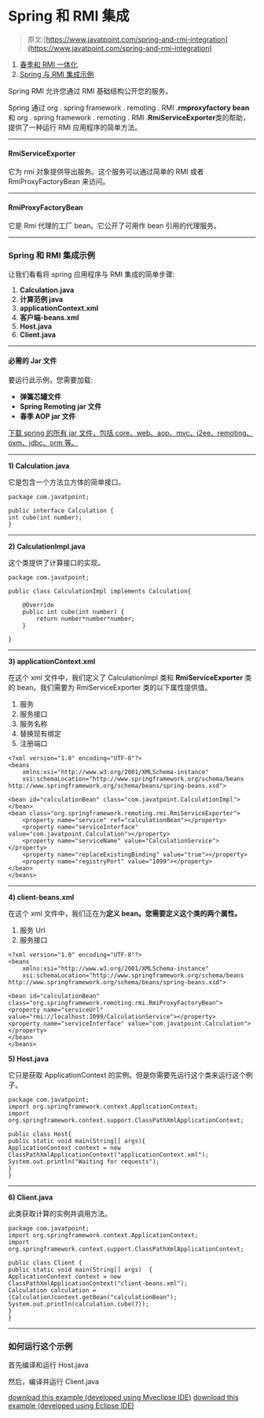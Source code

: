 # Spring 和 RMI 集成

> 原文:[https://www.javatpoint.com/spring-and-rmi-integration](https://www.javatpoint.com/spring-and-rmi-integration)

1.  [春季和 RMI 一体化](#)
2.  [Spring 与 RMI 集成示例](#ex)

Spring RMI 允许您通过 RMI 基础结构公开您的服务。

Spring 通过 org . spring framework . remoting . RMI .**rmproxyfactory bean**和 org . spring framework . remoting . RMI .**RmiServiceExporter**类的帮助，提供了一种运行 RMI 应用程序的简单方法。

* * *

#### RmiServiceExporter

它为 rmi 对象提供导出服务。这个服务可以通过简单的 RMI 或者 RmiProxyFactoryBean 来访问。

* * *

#### RmiProxyFactoryBean

它是 Rmi 代理的工厂 bean。它公开了可用作 bean 引用的代理服务。

* * *

### Spring 和 RMI 集成示例

让我们看看将 spring 应用程序与 RMI 集成的简单步骤:

1.  **Calculation.java**
2.  **计算范例 java**
3.  **applicationContext.xml**
4.  **客户端-beans.xml**
5.  **Host.java**
6.  **Client.java**

* * *

#### 必需的 Jar 文件

要运行此示例，您需要加载:

*   **弹簧芯罐文件**
*   **Spring Remoting jar 文件**
*   **春季 AOP jar 文件**

[下载 spring 的所有 jar 文件，包括 core、web、aop、mvc、j2ee、remoting、oxm、jdbc、orm 等。](https://static.javatpoint.com/src/sp/springjars.zip)

* * *

**1) Calculation.java**

它是包含一个方法立方体的简单接口。

```
package com.javatpoint;

public interface Calculation {
int cube(int number);
}

```

* * *

**2) CalculationImpl.java**

这个类提供了计算接口的实现。

```
package com.javatpoint;

public class CalculationImpl implements Calculation{

	@Override
	public int cube(int number) {
		return number*number*number;
	}

}

```

* * *

**3) applicationContext.xml**

在这个 xml 文件中，我们定义了 CalculationImpl 类和 **RmiServiceExporter** 类的 bean。我们需要为 RmiServiceExporter 类的以下属性提供值。

1.  服务
2.  服务接口
3.  服务名称
4.  替换现有绑定
5.  注册端口

```
<?xml version="1.0" encoding="UTF-8"?>
<beans 
	xmlns:xsi="http://www.w3.org/2001/XMLSchema-instance"
	xsi:schemaLocation="http://www.springframework.org/schema/beans 
http://www.springframework.org/schema/beans/spring-beans.xsd">

<bean id="calculationBean" class="com.javatpoint.CalculationImpl"></bean>
<bean class="org.springframework.remoting.rmi.RmiServiceExporter">
	<property name="service" ref="calculationBean"></property>
	<property name="serviceInterface" value="com.javatpoint.Calculation"></property>
	<property name="serviceName" value="CalculationService"></property>
	<property name="replaceExistingBinding" value="true"></property>
	<property name="registryPort" value="1099"></property>
</bean>
</beans>

```

* * *

**4) client-beans.xml**

在这个 xml 文件中，我们正在为**定义 bean。您需要定义这个类的两个属性。**

1.  服务 Url
2.  服务接口

```
<?xml version="1.0" encoding="UTF-8"?>
<beans 
	xmlns:xsi="http://www.w3.org/2001/XMLSchema-instance"
	xsi:schemaLocation="http://www.springframework.org/schema/beans 
http://www.springframework.org/schema/beans/spring-beans.xsd">

<bean id="calculationBean" class="org.springframework.remoting.rmi.RmiProxyFactoryBean">
<property name="serviceUrl" value="rmi://localhost:1099/CalculationService"></property>
<property name="serviceInterface" value="com.javatpoint.Calculation"></property>
</bean>
</beans>

```

**5) Host.java**

它只是获取 ApplicationContext 的实例。但是你需要先运行这个类来运行这个例子。

```
package com.javatpoint;
import org.springframework.context.ApplicationContext;
import org.springframework.context.support.ClassPathXmlApplicationContext;

public class Host{
public static void main(String[] args){
ApplicationContext context = new ClassPathXmlApplicationContext("applicationContext.xml");
System.out.println("Waiting for requests");
}
}

```

* * *

**6) Client.java**

此类获取计算的实例并调用方法。

```
package com.javatpoint;
import org.springframework.context.ApplicationContext;
import org.springframework.context.support.ClassPathXmlApplicationContext;

public class Client {
public static void main(String[] args) 	{
ApplicationContext context = new ClassPathXmlApplicationContext("client-beans.xml");
Calculation calculation = (Calculation)context.getBean("calculationBean");
System.out.println(calculation.cube(7));
}
}

```

* * *

### 如何运行这个示例

首先编译和运行 Host.java

然后，编译并运行 Client.java

[download this example (developed using Myeclipse IDE)](https://static.javatpoint.com/src/sp/rmi.zip)
[download this example (developed using Eclipse IDE)](https://static.javatpoint.com/src/sp/eclipse/rmi.zip)